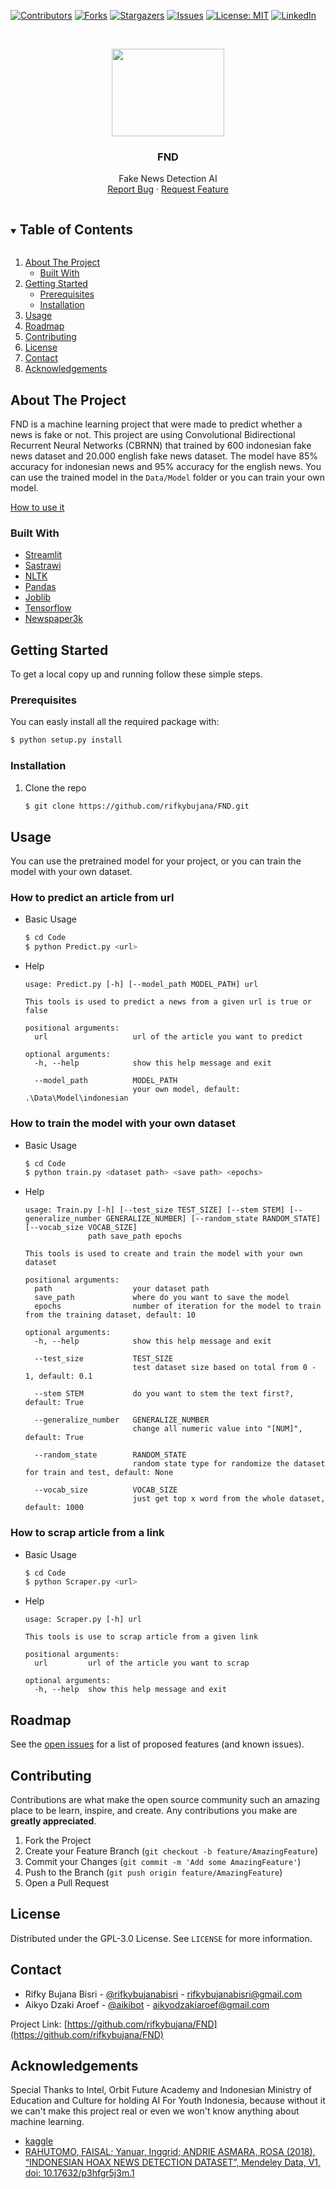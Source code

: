 [![Contributors][contributors-shield]][contributors-url]
[![Forks][forks-shield]][forks-url]
[![Stargazers][stars-shield]][stars-url]
[![Issues][issues-shield]][issues-url]
[![License: MIT][license-shield]][license-url]
[![LinkedIn][linkedin-shield]][linkedin-url]



<!-- PROJECT LOGO -->
<br />
<p align="center">
  <a href="https://github.com/rifkybujana/FND">
    <img src="https://i.imgur.com/Wkx9XUI.png" width="180" height="140">
  </a>

  <h3 align="center">FND</h3>

  <p align="center">
    Fake News Detection AI
    <br />
    <a href="https://github.com/rifkybujana/FND/issues">Report Bug</a>
    ·
    <a href="https://github.com/rifkybujana/FND/issues">Request Feature</a>
  </p>
</p>



<!-- TABLE OF CONTENTS -->
<details open="open">
  <summary><h2 style="display: inline-block">Table of Contents</h2></summary>
  <ol>
    <li>
      <a href="#about-the-project">About The Project</a>
      <ul>
        <li><a href="#built-with">Built With</a></li>
      </ul>
    </li>
    <li>
      <a href="#getting-started">Getting Started</a>
      <ul>
        <li><a href="#prerequisites">Prerequisites</a></li>
        <li><a href="#installation">Installation</a></li>
      </ul>
    </li>
    <li><a href="#usage">Usage</a></li>
    <li><a href="#roadmap">Roadmap</a></li>
    <li><a href="#contributing">Contributing</a></li>
    <li><a href="#license">License</a></li>
    <li><a href="#contact">Contact</a></li>
    <li><a href="#acknowledgements">Acknowledgements</a></li>
  </ol>
</details>



<!-- ABOUT THE PROJECT -->
## About The Project

FND is a machine learning project that were made to predict whether a news is fake or not. This project are using Convolutional Bidirectional Recurrent Neural Networks (CBRNN) that trained by 600 indonesian fake news dataset and 20.000 english fake news dataset. The model have 85% accuracy for indonesian news and 95% accuracy for the english news. You can use the trained model in the `Data/Model` folder or you can train your own model.

[How to use it](#usage)


### Built With

* [Streamlit](https://www.streamlit.io/)
* [Sastrawi](https://sastrawi.github.io/)
* [NLTK](https://www.nltk.org/)
* [Pandas](https://pandas.pydata.org/)
* [Joblib](https://joblib.readthedocs.io/en/latest/)
* [Tensorflow](https://www.tensorflow.org/)
* [Newspaper3k](https://newspaper.readthedocs.io/en/latest/)



<!-- GETTING STARTED -->
## Getting Started

To get a local copy up and running follow these simple steps.

### Prerequisites

You can easly install all the required package with:
```sh
$ python setup.py install
```
  
### Installation

1. Clone the repo
   ```sh
   $ git clone https://github.com/rifkybujana/FND.git
   ```



<!-- USAGE -->
## Usage

You can use the pretrained model for your project, or you can train the model with your own dataset.

### How to predict an article from url

* Basic Usage
  ```sh
  $ cd Code
  $ python Predict.py <url>
  ```

* Help
  ```
  usage: Predict.py [-h] [--model_path MODEL_PATH] url

  This tools is used to predict a news from a given url is true or false

  positional arguments:
    url                   url of the article you want to predict

  optional arguments:
    -h, --help            show this help message and exit

    --model_path          MODEL_PATH
                          your own model, default: .\Data\Model\indonesian
  ```

### How to train the model with your own dataset

* Basic Usage
  ```sh
  $ cd Code
  $ python train.py <dataset path> <save path> <epochs>
  ```

* Help
  ```
  usage: Train.py [-h] [--test_size TEST_SIZE] [--stem STEM] [--generalize_number GENERALIZE_NUMBER] [--random_state RANDOM_STATE] [--vocab_size VOCAB_SIZE]
                path save_path epochs

  This tools is used to create and train the model with your own dataset

  positional arguments:
    path                  your dataset path
    save_path             where do you want to save the model
    epochs                number of iteration for the model to train from the training dataset, default: 10

  optional arguments:
    -h, --help            show this help message and exit

    --test_size           TEST_SIZE
                          test dataset size based on total from 0 - 1, default: 0.1

    --stem STEM           do you want to stem the text first?, default: True

    --generalize_number   GENERALIZE_NUMBER
                          change all numeric value into "[NUM]", default: True

    --random_state        RANDOM_STATE
                          random state type for randomize the dataset for train and test, default: None

    --vocab_size          VOCAB_SIZE
                          just get top x word from the whole dataset, default: 1000
  ```

### How to scrap article from a link

* Basic Usage
  ```sh
  $ cd Code
  $ python Scraper.py <url>
  ```

* Help
  ```
  usage: Scraper.py [-h] url

  This tools is use to scrap article from a given link

  positional arguments:
    url         url of the article you want to scrap

  optional arguments:
    -h, --help  show this help message and exit
  ```



<!-- ROADMAP -->
## Roadmap

See the [open issues](https://github.com/rifkybujana/FND/issues) for a list of proposed features (and known issues).



<!-- CONTRIBUTING -->
## Contributing

Contributions are what make the open source community such an amazing place to be learn, inspire, and create. Any contributions you make are **greatly appreciated**.

1. Fork the Project
2. Create your Feature Branch (`git checkout -b feature/AmazingFeature`)
3. Commit your Changes (`git commit -m 'Add some AmazingFeature'`)
4. Push to the Branch (`git push origin feature/AmazingFeature`)
5. Open a Pull Request



<!-- LICENSE -->
## License

Distributed under the GPL-3.0 License. See `LICENSE` for more information.



<!-- CONTACT -->
## Contact

* Rifky Bujana Bisri - [@rifkybujanabisri](https://www.instagram.com/rifkybujanabisri/) - rifkybujanabisri@gmail.com
* Aikyo Dzaki Aroef - [@aikibot](https://www.instagram.com/aikibot/) - aikyodzakiaroef@gmail.com

Project Link: [https://github.com/rifkybujana/FND](https://github.com/rifkybujana/FND)



## Acknowledgements

Special Thanks to Intel, Orbit Future Academy and Indonesian Ministry of Education and Culture for holding AI For Youth Indonesia, because without it we can't make this project real or even we won't know anything about machine learning.

* [kaggle](https://www.kaggle.com/c/fake-news/data)
* [RAHUTOMO, FAISAL; Yanuar, Inggrid; ANDRIE ASMARA, ROSA (2018), “INDONESIAN HOAX NEWS DETECTION DATASET”, Mendeley Data, V1, doi: 10.17632/p3hfgr5j3m.1](http://dx.doi.org/10.17632/p3hfgr5j3m.1)




<!-- MARKDOWN LINKS & IMAGES -->
<!-- https://www.markdownguide.org/basic-syntax/#reference-style-links -->
[contributors-shield]: https://img.shields.io/github/contributors/rifkybujana/FND.svg?style=for-the-badge
[contributors-url]: https://github.com/rifkybujana/FND/graphs/contributors
[forks-shield]: https://img.shields.io/github/forks/rifkybujana/FND.svg?style=for-the-badge
[forks-url]: https://github.com/rifkybujana/FND/network/members
[stars-shield]: https://img.shields.io/github/stars/rifkybujana/FND.svg?style=for-the-badge
[stars-url]: https://github.com/rifkybujana/FND/stargazers
[issues-shield]: https://img.shields.io/github/issues/rifkybujana/FND.svg?style=for-the-badge
[issues-url]: https://github.com/rifkybujana/FND/issues
[license-shield]: https://img.shields.io/badge/License-GNU-yellow.svg?style=for-the-badge
[license-url]: ./LICENSE
[linkedin-shield]: https://img.shields.io/badge/-LinkedIn-black.svg?style=for-the-badge&logo=linkedin&colorB=555
[linkedin-url]: https://linkedin.com/in/rifkybujana
